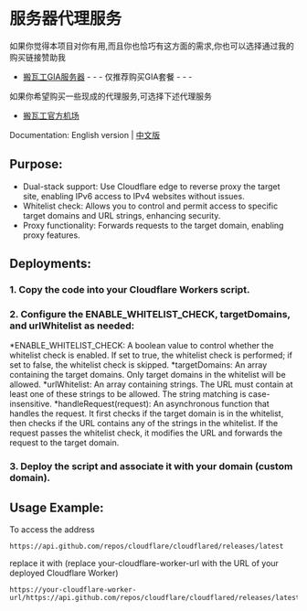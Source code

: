 # 服务器代理服务

如果你觉得本项目对你有用,而且你也恰巧有这方面的需求,你也可以选择通过我的购买链接赞助我  
- [搬瓦工GIA服务器](https://bandwagonhost.com/aff.php?aff=41846)  - - - 仅推荐购买GIA套餐 - - -   

如果你希望购买一些现成的代理服务,可选择下述代理服务
- [搬瓦工官方机场](https://justmysocks.net/members/aff.php?aff=16884)  

Documentation: English version | [中文版](https://github.com/fscarmen2/gh_proxy/blob/main/README.md)

## Purpose:
* Dual-stack support: Use Cloudflare edge to reverse proxy the target site, enabling IPv6 access to IPv4 websites without issues.
* Whitelist check: Allows you to control and permit access to specific target domains and URL strings, enhancing security.
* Proxy functionality: Forwards requests to the target domain, enabling proxy features.

## Deployments:

### 1. Copy the code into your Cloudflare Workers script.
### 2. Configure the ENABLE_WHITELIST_CHECK, targetDomains, and urlWhitelist as needed:
*ENABLE_WHITELIST_CHECK: A boolean value to control whether the whitelist check is enabled. If set to true, the whitelist check is performed; if set to false, the whitelist check is skipped.
*targetDomains: An array containing the target domains. Only target domains in the whitelist will be allowed.
*urlWhitelist: An array containing strings. The URL must contain at least one of these strings to be allowed. The string matching is case-insensitive.
*handleRequest(request): An asynchronous function that handles the request. It first checks if the target domain is in the whitelist, then checks if the URL contains any of the strings in the whitelist. If the request passes the whitelist check, it modifies the URL and forwards the request to the target domain.
### 3. Deploy the script and associate it with your domain (custom domain).

## Usage Example:

To access the address
```
https://api.github.com/repos/cloudflare/cloudflared/releases/latest
```
replace it with (replace your-cloudflare-worker-url with the URL of your deployed Cloudflare Worker)
```
https://your-cloudflare-worker-url/https://api.github.com/repos/cloudflare/cloudflared/releases/latest
```
